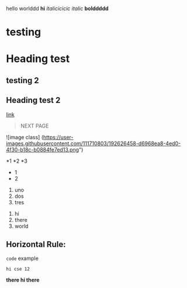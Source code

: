 hello worlddd
**hi**
*italicicicic*
_italic_
__bolddddd__
# testing 
Heading test
==========
## testing 2
Heading test 2
------
[link](www.google.com)
> NEXT PAGE

![image class] 
(https://user-images.githubusercontent.com/111710803/192626458-d6968ea8-4ed0-4f30-b18c-b0884fe7ed13.png")

*1
*2
*3
- 1 
- 2
1. uno
2. dos
3. tres

1) hi 
2) there
3) world

Horizontal Rule: 
----

`code` example

```
hi cse 12
```

**there hi there**
